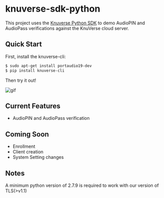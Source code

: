 # knuverse-sdk-python

This project uses the [Knuverse Python SDK](https://github.com/KnuVerse/knuverse-sdk-python) to demo AudioPIN and AudioPass verifications against the KnuVerse cloud server.

Quick Start
-----------
First, install the knuverse-cli:

```sh
$ sudo apt-get install portaudio19-dev
$ pip install knuverse-cli
```
Then try it out!

![gif](https://i.imgur.com/VfNWWNo.gif)

Current Features
----------------

* AudioPIN and AudioPass verification

Coming Soon
-----------
* Enrollment
* Client creation
* System Setting changes

Notes
-----
A minimum python version of 2.7.9 is required to work with our version of TLS(>v1.1)